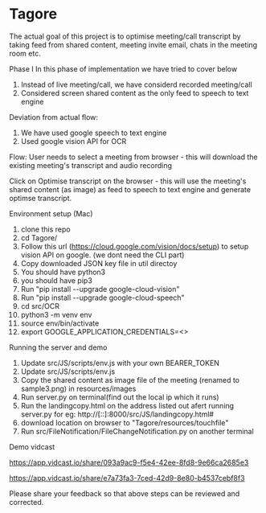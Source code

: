 # Tagore
The actual goal of this project is to optimise meeting/call transcript by taking feed from shared content, meeting invite email, chats in the meeting room etc.


Phase I
In this phase of implementation we have tried to cover below
1. Instead of live meeting/call, we have considerd recorded meeting/call
2. Considered screen shared content as the only feed to speech to text engine

Deviation from actual flow:
1. We have used google speech to text engine
2. Used google vision API for OCR


Flow:
User needs to select a meeting from browser - this will download the existing meeting's transcript and audio recording

Click on Optimise transcript on the browser - this will use the meeting's shared content (as image) as feed to speech to text engine and generate optimse transcript.



Environment setup (Mac)
1. clone this repo
2. cd Tagore/
3. Follow this url (https://cloud.google.com/vision/docs/setup) to setup vision API on google. (we dont need the CLI part)
4. Copy downloaded JSON key file in util directoy
5. You should have python3
6. you should have pip3
7. Run "pip install --upgrade google-cloud-vision"
8. Run "pip install --upgrade google-cloud-speech"
9. cd src/OCR 
10. python3 -m venv env
11. source env/bin/activate
12. export GOOGLE_APPLICATION_CREDENTIALS=<<your token path>>

  

Running the server and demo
1. Update src/JS/scripts/env.js with your own BEARER_TOKEN
2. Update src/JS/scripts/env.js
3. Copy the shared content as image file of the meeting (renamed to sample3.png) in resources/images 
4. Run server.py on terminal(find out the local ip which it runs)
5. Run the landingcopy.html on the address listed out afert running server.py for eg: http://[::]:8000/src/JS/landingcopy.html#
6. download location on browser to "Tagore/resources/touchfile"
7. Run src/FileNotification/FileChangeNotification.py on another terminal 

Demo vidcast
  
https://app.vidcast.io/share/093a9ac9-f5e4-42ee-8fd8-9e66ca2685e3

https://app.vidcast.io/share/e7a73fa3-7ced-42d9-8e80-b4537cebf8f3


  
Please share your feedback so that above steps can be reviewed and corrected.

